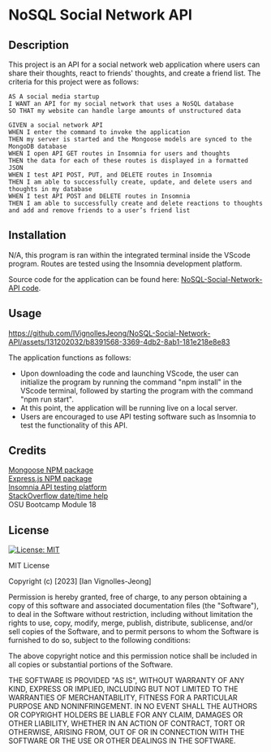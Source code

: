 # NoSQL Social Network API

## Description

This project is an API for a social network web application where users can share their thoughts, react to friends' thoughts, and create a friend list. The criteria for this project were as follows: 

```
AS A social media startup
I WANT an API for my social network that uses a NoSQL database
SO THAT my website can handle large amounts of unstructured data
```
```
GIVEN a social network API
WHEN I enter the command to invoke the application
THEN my server is started and the Mongoose models are synced to the MongoDB database
WHEN I open API GET routes in Insomnia for users and thoughts
THEN the data for each of these routes is displayed in a formatted JSON
WHEN I test API POST, PUT, and DELETE routes in Insomnia
THEN I am able to successfully create, update, and delete users and thoughts in my database
WHEN I test API POST and DELETE routes in Insomnia
THEN I am able to successfully create and delete reactions to thoughts and add and remove friends to a user’s friend list
```

## Installation

N/A, this program is ran within the integrated terminal inside the VScode program. Routes are tested using the Insomnia development platform.

Source code for the application can be found here: [NoSQL-Social-Network-API code](https://github.com/IVignollesJeong/NoSQL-Social-Network-API/blob/master/server.js).

## Usage





https://github.com/IVignollesJeong/NoSQL-Social-Network-API/assets/131202032/b8391568-3369-4db2-8ab1-181e218e8e83







The application functions as follows:

- Upon downloading the code and launching VScode, the user can initialize the program by running the command "npm install" in the VScode terminal, followed by starting the program with the command "npm run start".
- At this point, the application will be running live on a local server.
- Users are encouraged to use API testing software such as Insomnia to test the functionality of this API.

## Credits

[Mongoose NPM package](https://www.npmjs.com/package/mongoose) </br>
[Express.js NPM package](https://www.npmjs.com/package/express) </br>
[Insomnia API testing platform](https://insomnia.rest/) </br>
[StackOverflow date/time help](https://stackoverflow.com/questions/10211145/getting-current-date-and-time-in-javascript) </br>
OSU Bootcamp Module 18</br>

## License
[![License: MIT](https://img.shields.io/badge/License-MIT-yellow.svg)](https://opensource.org/licenses/MIT) </br>

MIT License

Copyright (c) [2023] [Ian Vignolles-Jeong]

Permission is hereby granted, free of charge, to any person obtaining a copy
of this software and associated documentation files (the "Software"), to deal
in the Software without restriction, including without limitation the rights
to use, copy, modify, merge, publish, distribute, sublicense, and/or sell
copies of the Software, and to permit persons to whom the Software is
furnished to do so, subject to the following conditions:

The above copyright notice and this permission notice shall be included in all
copies or substantial portions of the Software.

THE SOFTWARE IS PROVIDED "AS IS", WITHOUT WARRANTY OF ANY KIND, EXPRESS OR
IMPLIED, INCLUDING BUT NOT LIMITED TO THE WARRANTIES OF MERCHANTABILITY,
FITNESS FOR A PARTICULAR PURPOSE AND NONINFRINGEMENT. IN NO EVENT SHALL THE
AUTHORS OR COPYRIGHT HOLDERS BE LIABLE FOR ANY CLAIM, DAMAGES OR OTHER
LIABILITY, WHETHER IN AN ACTION OF CONTRACT, TORT OR OTHERWISE, ARISING FROM,
OUT OF OR IN CONNECTION WITH THE SOFTWARE OR THE USE OR OTHER DEALINGS IN THE
SOFTWARE.

